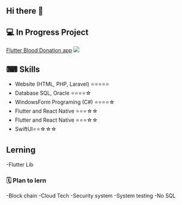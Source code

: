 ## Hi there 👋

## 💻 In Progress Project
[Flutter Blood Donation app](https://github.com/WatcharinKetnuti/Blood_Donation-Application.git) ![](https://us-central1-progress-markdown.cloudfunctions.net/progress/70)


## ⌨ Skills
- Website (HTML, PHP, Laravel) ⭐⭐⭐⭐⭐
- Database SQL, Oracle ⭐⭐⭐⭐☆
- WindowsForm Programing (C#) ⭐⭐⭐⭐☆
- Flutter and React Native ⭐⭐⭐☆☆
- Flutter and React Native ⭐⭐⭐☆☆
- SwiftUI⭐⭐☆☆☆

## Lerning
-Flutter Lib

### 🗓 Plan to lern
-Block chain
-Cloud Tech
-Security system
-System testing
-No SQL




<!--
**WatcharinKetnuti/WatcharinKetnuti** is a ✨ _special_ ✨ repository because its `README.md` (this file) appears on your GitHub profile.

Here are some ideas to get you started:

- 🔭 I’m currently working on ...
- 🌱 I’m currently learning ...
- 👯 I’m looking to collaborate on ...
- 🤔 I’m looking for help with ...
- 💬 Ask me about ...
- 📫 How to reach me: ...
- 😄 Pronouns: ...
- ⚡ Fun fact: ...
-->
